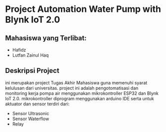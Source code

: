 #  Project Automation Water Pump with Blynk IoT 2.0
## Mahasiswa yang Terlibat:
- Hafidz
- Lutfan Zainul Haq
## Deskripsi Project
ini merupakan project Tugas Akhir Mahasiswa guna memenuhi syarat kelulusan dari universitas. project ini adalah pengotomatisasi dan monitoring kerja pompa air menggunakan mikrokontroller ESP32 dan Blynk IoT 2.0. mikrokontroller diprogram menggunakan arduino IDE serta untuk aktuator dan sensor terdiri dari:
* Sensor Ultrasonic
* Sensor Waterflow
* Relay